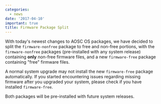 ```yaml
---
categories:
  - news
date: '2017-04-10'
important: true
title: Firmware Package Split
---
```



With today's newest changes to AOSC OS packages, we have decided to split the `firmware-nonfree` package to free and non-free portions, with the `firmware-nonfree` packages (pre-installed with any system release) containing **only** non-free firmware files, and a new `firmware-free` package containing "free" firmware files.

A normal system upgrade may not install the new `firmware-free` package automatically. If you started encountering issues regarding missing firmware after you upgraded your system, please check if you have installed `firmware-free`.

Both packages will be pre-installed with future system releases.